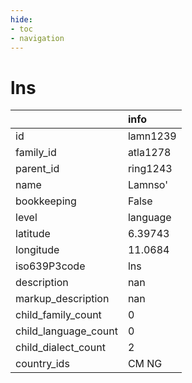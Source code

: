 ```yaml
---
hide:
- toc
- navigation
---
```

# lns
|                      | info     |
|:---------------------|:---------|
| id                   | lamn1239 |
| family_id            | atla1278 |
| parent_id            | ring1243 |
| name                 | Lamnso'  |
| bookkeeping          | False    |
| level                | language |
| latitude             | 6.39743  |
| longitude            | 11.0684  |
| iso639P3code         | lns      |
| description          | nan      |
| markup_description   | nan      |
| child_family_count   | 0        |
| child_language_count | 0        |
| child_dialect_count  | 2        |
| country_ids          | CM NG    |